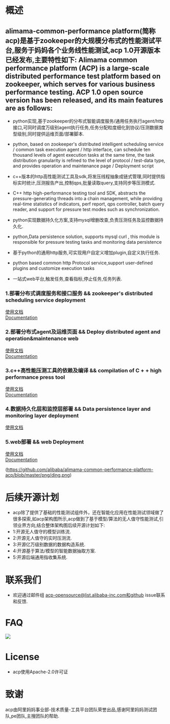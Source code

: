 概述
===
alimama-common-performance platform(简称acp)是基于zookeeper的大规模分布式的性能测试平台,服务于妈妈各个业务线性能测试,acp 1.0开源版本已经发布,主要特性如下:
Alimama common performance platform (ACP) is a large-scale distributed performance test platform based on zookeeper, which serves for various business performance testing. ACP 1.0 open source version has been released, and its main features are as follows:
------
* python实现,基于zookeeper的分布式智能调度服务/通用任务执行agent/http接口,可同时调度万级别agent执行任务,任务分配粒度细化到协议/压测数据类型级别,同时提供运维页面/部署脚本.
* python, based on zookeeper's distributed intelligent scheduling service / common task execution agent / http interface, can schedule ten thousand levels of agent execution tasks at the same time, the task distribution granularity is refined to the level of protocol / test-data type, and provides operation and maintenance page / Deployment script
* c++版本的http高性能测试工具及sdk,将发压线程抽象成链式管理,同时提供指标实时统计,压测报告产出,控制qps,批量读取query,支持同步等压测模式.
* C++  http high-performance testing tool and SDK, abstracts the pressure-generating threads into a chain management, while providing real-time statistics of indicators, perf report, qps controller, batch query reader, and support for pressure test modes such as synchronization.
* python实现数据持久化方案,支持mysql增删改查,负责压测任务及监控数据持久化.
* python,Data persistence solution, supports mysql curl , this module is responsible for pressure testing tasks and monitoring data persistence

* 基于python的通用http服务,可实现用户自定义增加plugin,自定义执行任务.
* python based common http Protocol service,support user-defined plugins and customize execution tasks

* 一站式web平台,触发任务,查看指标,停止任务,任务列表.

### 1.部署分布式调度服务和接口服务 && zookeeper's distributed scheduling service deployment
[使用文档](https://github.com/alibaba/alimama-common-performance-platform-acp/tree/master/Pressure)  
[Documentation](https://github.com/alibaba/alimama-common-performance-platform-acp/tree/master/Pressure)  


### 2.部署分布式agent及运维页面 && Deploy distributed agent and operation&maintenance web
[使用文档](https://github.com/alibaba/alimama-common-performance-platform-acp/tree/master/Agent)  
[Documentation](https://github.com/alibaba/alimama-common-performance-platform-acp/tree/master/Agent)  

### 3.c++高性能压测工具的依赖及编译 && compilation of C + + high performance press tool
[使用文档](https://github.com/alibaba/alimama-common-performance-platform-acp/tree/master/HttpBench)  
[Documentation](https://github.com/alibaba/alimama-common-performance-platform-acp/tree/master/HttpBench)  

### 4.数据持久化层和监控层部署 && Data persistence layer and monitoring layer deployment
[使用文档](https://github.com/alibaba/alimama-common-performance-platform-acp/tree/master/Monitor)  

### 5.web部署 && web Deployment 
[使用文档](https://github.com/alibaba/alimama-common-performance-platform-acp/tree/master/Web)  
[Documentation](https://github.com/alibaba/alimama-common-performance-platform-acp/tree/master/Web)  

(https://github.com/alibaba/alimama-common-performance-platform-acp/blob/master/png/ding.png)


后续开源计划
===
* acp除了提供了基础的性能测试组件外，还在智能化应用在性能测试领域做了很多探索,如acp架构图所示,acp做到了基于模型/算法的无人值守性能测试,引领业界方向,结合整体架构图后续开源计划如下:
* 1:开源无人值守的模型训练流.
* 2:开源无人值守的实时压测流.
* 3:开源亿万级别数据的数据构造系统.
* 4:开源基于算法/模型的智能数据抽取方案.
* 5:开源后端通用指收集系统.

联系我们
===
* 欢迎通过邮件组 acp-opensource@list.alibaba-inc.com和github issue联系和反馈.


FAQ
===
![](http://gitlab.alibaba-inc.com/engine-test-platform/acp-ops/tree/master/arch.png)  



License
===
* acp使用Apache-2.0许可证

致谢
===
acp由阿里妈妈事业部-技术质量-工具平台团队荣誉出品,感谢阿里妈妈测试团队,pe团队,主搜团队的帮助.

